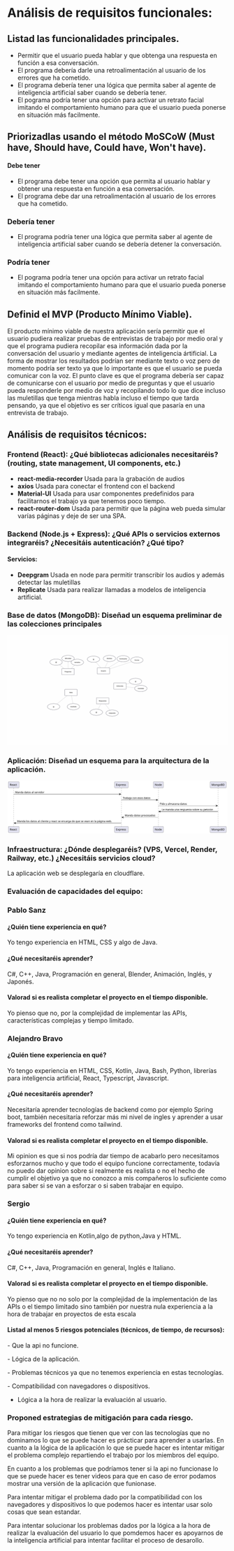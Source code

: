 # Análisis de requisitos funcionales:

## Listad las funcionalidades principales.

- Permitir que el usuario pueda hablar y que obtenga una respuesta en función a esa conversación.
- El programa debería darle una retroalimentación al usuario de los errores que ha cometido.
- El programa debería tener una lógica que permita saber al agente de inteligencia artificial saber cuando se debería tener.
- El pograma podría tener una opción para activar un retrato facial imitando el comportamiento humano para que el usuario pueda ponerse en situación más facilmente.

## Priorizadlas usando el método MoSCoW (Must have, Should have, Could have, Won't have).

#### Debe tener
- El programa debe tener una opción que permita al usuario hablar y obtener una respuesta en función a esa conversación.
- El programa debe dar una retroalimentación al usuario de los errores que ha cometido.

### Debería tener
- El programa podría tener una lógica que permita saber al agente de inteligencia artificial saber cuando se debería detener la conversación.

### Podría tener
- El pograma podría tener una opción para activar un retrato facial imitando el comportamiento humano para que el usuario pueda ponerse en situación más facilmente.


## Definid el MVP (Producto Mínimo Viable).
El producto mínimo viable de nuestra aplicación sería permitir que el usuario pudiera realizar pruebas de entrevistas de trabajo por medio oral y que el programa pudiera recopilar esa información dada por la conversación del usuario y mediante  agentes de inteligencia ártificial. La forma de mostrar los resultados podrían ser mediante texto o voz pero de momento podría ser texto ya que lo importante es que el usuario se pueda comunicar con la voz. El punto clave es que el programa debería ser capaz de comunicarse con el usuario por medio de preguntas y que el usuario pueda responderle por medio de voz y recopilando todo lo que dice incluso las muletillas que tenga mientras habla incluso el tiempo que tarda pensando, ya que el objetivo es ser críticos igual que pasaría en una entrevista de trabajo.




## Análisis de requisitos técnicos:

### Frontend (React): ¿Qué bibliotecas adicionales necesitaréis? (routing, state management, UI components, etc.)

- **react-media-recorder** Usada para la grabación de audios 
- **axios** Usada para conectar el frontend con el backend
- **Material-UI** Usada para usar componentes predefinidos para facilitarnos el trabajo ya que tenemos poco tiempo.
- **react-router-dom** Usada para permitir que la página web pueda simular varías páginas y deje de ser una SPA.

### Backend (Node.js + Express): ¿Qué APIs o servicios externos integraréis? ¿Necesitáis autenticación? ¿Qué tipo?

#### Servicios:

- **Deepgram** Usada en node para permitir transcribir los audios y además detectar las muletillas
- **Replicate** Usada para realizar llamadas a modelos de inteligencia artificial.


### Base de datos (MongoDB): Diseñad un esquema preliminar de las colecciones principales

![EsquemaMongoDB](asserts/image.png)

### Aplicación: Diseñad un esquema para la arquitectura de la aplicación.

![Imagen arquitectura de la aplicacion](asserts/arquitecturaPaginaWeb.svg)


### Infraestructura: ¿Dónde desplegaréis? (VPS, Vercel, Render, Railway, etc.) ¿Necesitáis servicios cloud?

La aplicación web se desplegaría en cloudflare.


### Evaluación de capacidades del equipo:

### Pablo Sanz

#### ¿Quién tiene experiencia en qué?

Yo tengo experiencia en HTML, CSS y algo de Java.

#### ¿Qué necesitaréis aprender?

C#, C++, Java, Programación en general, Blender, Animación, Inglés, y Japonés.

#### Valorad si es realista completar el proyecto en el tiempo disponible.

Yo pienso que no, por la complejidad de implementar las APIs, características complejas y tiempo limitado.


### Alejandro Bravo

#### ¿Quién tiene experiencia en qué?

Yo tengo experiencia en HTML, CSS, Kotlin, Java, Bash, Python, librerías para inteligencia artificial, React, Typescript, Javascript.

#### ¿Qué necesitaréis aprender?

Necesitaría aprender tecnologías de backend como por ejemplo Spring boot, también necesitaría reforzar más mi nivel de ingles y aprender a usar frameworks del frontend como tailwind.

#### Valorad si es realista completar el proyecto en el tiempo disponible.

Mi opinion es que si nos podría dar tiempo de acabarlo pero necesitamos esforzarnos mucho y que todo el equipo funcione correctamente, todavía no puedo dar opinion sobre si realmente es realista o no el hecho de cumplir el objetivo ya que no conozco a mis compañeros lo suficiente como para saber si se van a esforzar o si saben trabajar en equipo.


### Sergio


#### ¿Quién tiene experiencia en qué?

Yo tengo experiencia en Kotlin,algo de python,Java y HTML.




#### ⁠¿Qué necesitaréis aprender?



C#, C++, Java, Programación en general, Inglés e Italiano.

#### Valorad si es realista completar el proyecto en el tiempo disponible.

Yo pienso que no no solo por la complejidad de la implementación de las APIs o el tiempo limitado sino también por nuestra nula experiencia a la hora de trabajar en proyectos de esta escala


#### ⁠Listad al menos 5 riesgos potenciales (técnicos, de tiempo, de recursos):

-⁠  Que la api no funcione.

-⁠  Lógica de la aplicación.

-⁠  Problemas técnicos ya que no tenemos experiencia en estas tecnologías.

-⁠  ⁠Compatibilidad con navegadores o dispositivos.

-  Lógica a la hora de realizar la evaluación al usuario.



### Proponed estrategias de mitigación para cada riesgo.

Para mitigar los riesgos que tienen que ver con las tecnologías que no dominamos lo que se puede hacer es prácticar para aprender a usarlas. En cuanto a la lógica de la aplicación lo que se puede hacer es intentar mitigar el problema complejo repartiendo el trabajo por los miembros del equipo. 

En cuanto a los problemas que podríamos tener si la api no funcionase lo que se puede hacer es tener videos para que en caso de error podamos mostrar una versión de la aplicación que funionase.

Para intentar mitigar el problema dado por la compatibilidad con los navegadores y dispositivos lo que podemos hacer es intentar usar solo cosas que sean estandar.

Para intentar solucionar los problemas dados por la lógica a la hora de realizar la evaluación del usuario lo que pomdemos hacer es apoyarnos de la inteligencia artificial para intentar facilitar el proceso de desarollo.
